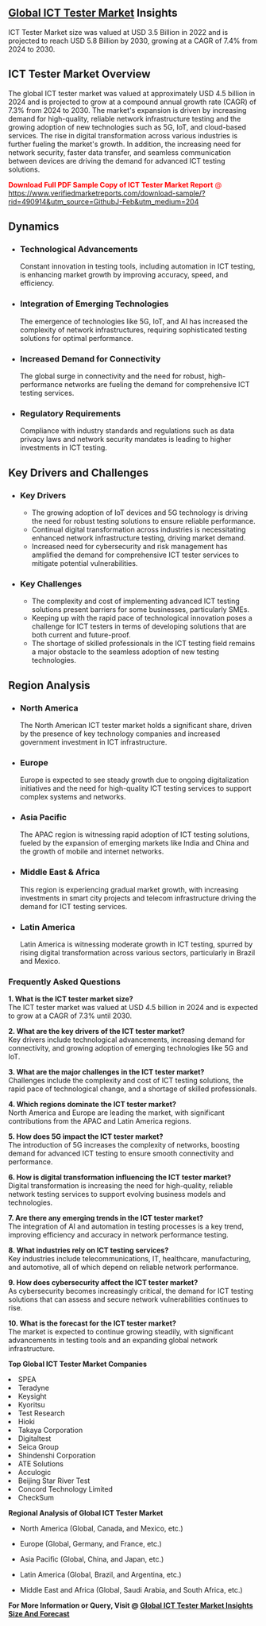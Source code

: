 <h2><a href="https://www.verifiedmarketreports.com/download-sample/?rid=490914&amp;utm_source=GithubJ&amp;utm_medium=204" target="_blank">Global ICT Tester Market</a> Insights</h2><p>ICT Tester Market size was valued at USD 3.5 Billion in 2022 and is projected to reach USD 5.8 Billion by 2030, growing at a CAGR of 7.4% from 2024 to 2030.</p><p> <h2>ICT Tester Market Overview</h2> <p>The global ICT tester market was valued at approximately USD 4.5 billion in 2024 and is projected to grow at a compound annual growth rate (CAGR) of 7.3% from 2024 to 2030. The market's expansion is driven by increasing demand for high-quality, reliable network infrastructure testing and the growing adoption of new technologies such as 5G, IoT, and cloud-based services. The rise in digital transformation across various industries is further fueling the market's growth. In addition, the increasing need for network security, faster data transfer, and seamless communication between devices are driving the demand for advanced ICT testing solutions.</p> <p><p><span class=""><span style="color: #ff0000;"><strong>Download Full PDF Sample Copy of ICT Tester Market Report</strong> @ </span><a href="https://www.verifiedmarketreports.com/download-sample/?rid=490914&amp;utm_source=GithubJ-Feb&amp;utm_medium=204" target="_blank">https://www.verifiedmarketreports.com/download-sample/?rid=490914&amp;utm_source=GithubJ-Feb&amp;utm_medium=204</a></span></p></p> <h2>Dynamics</h2> <ul> <li><h3>Technological Advancements</h3> Constant innovation in testing tools, including automation in ICT testing, is enhancing market growth by improving accuracy, speed, and efficiency.</li> <li><h3>Integration of Emerging Technologies</h3> The emergence of technologies like 5G, IoT, and AI has increased the complexity of network infrastructures, requiring sophisticated testing solutions for optimal performance.</li> <li><h3>Increased Demand for Connectivity</h3> The global surge in connectivity and the need for robust, high-performance networks are fueling the demand for comprehensive ICT testing services.</li> <li><h3>Regulatory Requirements</h3> Compliance with industry standards and regulations such as data privacy laws and network security mandates is leading to higher investments in ICT testing.</li> </ul> <h2>Key Drivers and Challenges</h2> <ul> <li><h3>Key Drivers</h3> <ul> <li>The growing adoption of IoT devices and 5G technology is driving the need for robust testing solutions to ensure reliable performance.</li> <li>Continual digital transformation across industries is necessitating enhanced network infrastructure testing, driving market demand.</li> <li>Increased need for cybersecurity and risk management has amplified the demand for comprehensive ICT tester services to mitigate potential vulnerabilities.</li> </ul> </li> <li><h3>Key Challenges</h3> <ul> <li>The complexity and cost of implementing advanced ICT testing solutions present barriers for some businesses, particularly SMEs.</li> <li>Keeping up with the rapid pace of technological innovation poses a challenge for ICT testers in terms of developing solutions that are both current and future-proof.</li> <li>The shortage of skilled professionals in the ICT testing field remains a major obstacle to the seamless adoption of new testing technologies.</li> </ul> </li> </ul> <h2>Region Analysis</h2> <ul> <li><h3>North America</h3> The North American ICT tester market holds a significant share, driven by the presence of key technology companies and increased government investment in ICT infrastructure.</li> <li><h3>Europe</h3> Europe is expected to see steady growth due to ongoing digitalization initiatives and the need for high-quality ICT testing services to support complex systems and networks.</li> <li><h3>Asia Pacific</h3> The APAC region is witnessing rapid adoption of ICT testing solutions, fueled by the expansion of emerging markets like India and China and the growth of mobile and internet networks.</li> <li><h3>Middle East & Africa</h3> This region is experiencing gradual market growth, with increasing investments in smart city projects and telecom infrastructure driving the demand for ICT testing services.</li> <li><h3>Latin America</h3> Latin America is witnessing moderate growth in ICT testing, spurred by rising digital transformation across various sectors, particularly in Brazil and Mexico.</li> </ul> <h3>Frequently Asked Questions</h3> <p><strong>1. What is the ICT tester market size?</strong><br> The ICT tester market was valued at USD 4.5 billion in 2024 and is expected to grow at a CAGR of 7.3% until 2030.</p> <p><strong>2. What are the key drivers of the ICT tester market?</strong><br> Key drivers include technological advancements, increasing demand for connectivity, and growing adoption of emerging technologies like 5G and IoT.</p> <p><strong>3. What are the major challenges in the ICT tester market?</strong><br> Challenges include the complexity and cost of ICT testing solutions, the rapid pace of technological change, and a shortage of skilled professionals.</p> <p><strong>4. Which regions dominate the ICT tester market?</strong><br> North America and Europe are leading the market, with significant contributions from the APAC and Latin America regions.</p> <p><strong>5. How does 5G impact the ICT tester market?</strong><br> The introduction of 5G increases the complexity of networks, boosting demand for advanced ICT testing to ensure smooth connectivity and performance.</p> <p><strong>6. How is digital transformation influencing the ICT tester market?</strong><br> Digital transformation is increasing the need for high-quality, reliable network testing services to support evolving business models and technologies.</p> <p><strong>7. Are there any emerging trends in the ICT tester market?</strong><br> The integration of AI and automation in testing processes is a key trend, improving efficiency and accuracy in network performance testing.</p> <p><strong>8. What industries rely on ICT testing services?</strong><br> Key industries include telecommunications, IT, healthcare, manufacturing, and automotive, all of which depend on reliable network performance.</p> <p><strong>9. How does cybersecurity affect the ICT tester market?</strong><br> As cybersecurity becomes increasingly critical, the demand for ICT testing solutions that can assess and secure network vulnerabilities continues to rise.</p> <p><strong>10. What is the forecast for the ICT tester market?</strong><br> The market is expected to continue growing steadily, with significant advancements in testing tools and an expanding global network infrastructure.</p> </p><p><strong>Top Global ICT Tester Market Companies</strong></p><div data-test-id=""><p><li>SPEA</li><li> Teradyne</li><li> Keysight</li><li> Kyoritsu</li><li> Test Research</li><li> Hioki</li><li> Takaya Corporation</li><li> Digitaltest</li><li> Seica Group</li><li> Shindenshi Corporation</li><li> ATE Solutions</li><li> Acculogic</li><li> Beijing Star River Test</li><li> Concord Technology Limited</li><li> CheckSum</li></p><div><strong>Regional Analysis of&nbsp;Global ICT Tester Market</strong></div><ul><li dir="ltr"><p dir="ltr">North America&nbsp;(Global, Canada, and Mexico, etc.)</p></li><li dir="ltr"><p dir="ltr">Europe (Global, Germany, and France, etc.)</p></li><li dir="ltr"><p dir="ltr">Asia Pacific&nbsp;(Global, China, and Japan, etc.)</p></li><li dir="ltr"><p dir="ltr">Latin America&nbsp;(Global, Brazil, and Argentina, etc.)</p></li><li dir="ltr">Middle East and Africa&nbsp;(Global, Saudi Arabia, and South Africa, etc.)</li></ul><p><strong>For More Information or Query, Visit @&nbsp;</strong><strong><a href="https://www.verifiedmarketreports.com/product/ict-tester-market/?utm_source=GithubJ&amp;utm_medium=204" target="_blank">Global ICT Tester Market Insights Size And Forecast</a></strong></p></div>
